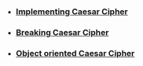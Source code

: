 <ul><li>
<h3><a href="https://github.com/DmitriiDes/Java-Programming-Arrays-Lists-Data/tree/master/week1/Implementing-the-Caesar-Cipher">Implementing Caesar Cipher<a></h3>
</li><li>
<h3><a href="https://github.com/DmitriiDes/Java-Programming-Arrays-Lists-Data/tree/master/week1/BreakingCaesarCipher">Breaking Caesar Cipher<a></h3>
</li><li>
<h3><a href="https://github.com/DmitriiDes/Java-Programming-Arrays-Lists-Data/tree/master/week1/ObjectOrientedCaesarCipher">Object oriented Caesar Cipher<a></h3>
</li></ul>
